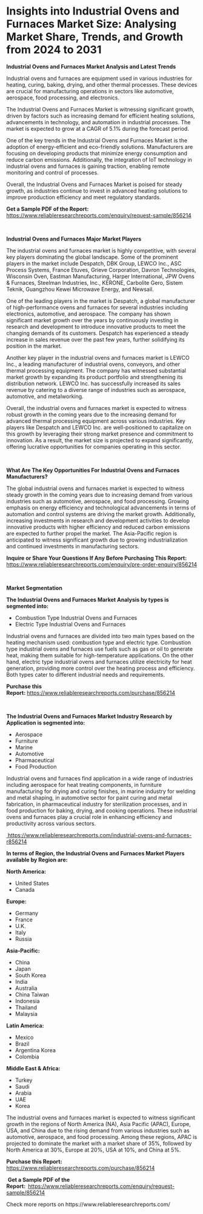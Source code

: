 <p><h1>Insights into Industrial Ovens and Furnaces Market Size: Analysing Market Share, Trends, and Growth from 2024 to 2031</h1></p><p><strong>Industrial Ovens and Furnaces Market Analysis and Latest Trends</strong></p>
<p><p>Industrial ovens and furnaces are equipment used in various industries for heating, curing, baking, drying, and other thermal processes. These devices are crucial for manufacturing operations in sectors like automotive, aerospace, food processing, and electronics.</p><p>The Industrial Ovens and Furnaces Market is witnessing significant growth, driven by factors such as increasing demand for efficient heating solutions, advancements in technology, and automation in industrial processes. The market is expected to grow at a CAGR of 5.1% during the forecast period.</p><p>One of the key trends in the Industrial Ovens and Furnaces Market is the adoption of energy-efficient and eco-friendly solutions. Manufacturers are focusing on developing products that minimize energy consumption and reduce carbon emissions. Additionally, the integration of IoT technology in industrial ovens and furnaces is gaining traction, enabling remote monitoring and control of processes.</p><p>Overall, the Industrial Ovens and Furnaces Market is poised for steady growth, as industries continue to invest in advanced heating solutions to improve production efficiency and meet regulatory standards.</p></p>
<p><strong>Get a Sample PDF of the Report:&nbsp;</strong> <a href="https://www.reliableresearchreports.com/enquiry/request-sample/856214">https://www.reliableresearchreports.com/enquiry/request-sample/856214</a></p>
<p>&nbsp;</p>
<p><strong>Industrial Ovens and Furnaces Major Market Players</strong></p>
<p><p>The industrial ovens and furnaces market is highly competitive, with several key players dominating the global landscape. Some of the prominent players in the market include Despatch, DBK Group, LEWCO Inc., ASC Process Systems, France Etuves, Grieve Corporation, Davron Technologies, Wisconsin Oven, Eastman Manufacturing, Harper International, JPW Ovens & Furnaces, Steelman Industries, Inc., KERONE, Carbolite Gero, Sistem Teknik, Guangzhou Kewei Microwave Energy, and Newsail.</p><p>One of the leading players in the market is Despatch, a global manufacturer of high-performance ovens and furnaces for several industries including electronics, automotive, and aerospace. The company has shown significant market growth over the years by continuously investing in research and development to introduce innovative products to meet the changing demands of its customers. Despatch has experienced a steady increase in sales revenue over the past few years, further solidifying its position in the market.</p><p>Another key player in the industrial ovens and furnaces market is LEWCO Inc., a leading manufacturer of industrial ovens, conveyors, and other thermal processing equipment. The company has witnessed substantial market growth by expanding its product portfolio and strengthening its distribution network. LEWCO Inc. has successfully increased its sales revenue by catering to a diverse range of industries such as aerospace, automotive, and metalworking.</p><p>Overall, the industrial ovens and furnaces market is expected to witness robust growth in the coming years due to the increasing demand for advanced thermal processing equipment across various industries. Key players like Despatch and LEWCO Inc. are well-positioned to capitalize on this growth by leveraging their strong market presence and commitment to innovation. As a result, the market size is projected to expand significantly, offering lucrative opportunities for companies operating in this sector.</p></p>
<p>&nbsp;</p>
<p><strong>What Are The Key Opportunities For Industrial Ovens and Furnaces Manufacturers?</strong></p>
<p><p>The global industrial ovens and furnaces market is expected to witness steady growth in the coming years due to increasing demand from various industries such as automotive, aerospace, and food processing. Growing emphasis on energy efficiency and technological advancements in terms of automation and control systems are driving the market growth. Additionally, increasing investments in research and development activities to develop innovative products with higher efficiency and reduced carbon emissions are expected to further propel the market. The Asia-Pacific region is anticipated to witness significant growth due to growing industrialization and continued investments in manufacturing sectors.</p></p>
<p><strong>Inquire or Share Your Questions If Any Before Purchasing This Report:</strong> <a href="https://www.reliableresearchreports.com/enquiry/pre-order-enquiry/856214">https://www.reliableresearchreports.com/enquiry/pre-order-enquiry/856214</a></p>
<p>&nbsp;</p>
<p><strong>Market Segmentation</strong></p>
<p><strong>The Industrial Ovens and Furnaces Market Analysis by types is segmented into:</strong></p>
<p><ul><li>Combustion Type Industrial Ovens and Furnaces</li><li>Electric Type Industrial Ovens and Furnaces</li></ul></p>
<p><p>Industrial ovens and furnaces are divided into two main types based on the heating mechanism used: combustion type and electric type. Combustion type industrial ovens and furnaces use fuels such as gas or oil to generate heat, making them suitable for high-temperature applications. On the other hand, electric type industrial ovens and furnaces utilize electricity for heat generation, providing more control over the heating process and efficiency. Both types cater to different industrial needs and requirements.</p></p>
<p><strong>Purchase this Report:&nbsp;</strong><a href="https://www.reliableresearchreports.com/purchase/856214">https://www.reliableresearchreports.com/purchase/856214</a></p>
<p>&nbsp;</p>
<p><strong>The Industrial Ovens and Furnaces Market Industry Research by Application is segmented into:</strong></p>
<p><ul><li>Aerospace</li><li>Furniture</li><li>Marine</li><li>Automotive</li><li>Pharmaceutical</li><li>Food Production</li></ul></p>
<p><p>Industrial ovens and furnaces find application in a wide range of industries including aerospace for heat treating components, in furniture manufacturing for drying and curing finishes, in marine industry for welding and metal shaping, in automotive sector for paint curing and metal fabrication, in pharmaceutical industry for sterilization processes, and in food production for baking, drying, and cooking operations. These industrial ovens and furnaces play a crucial role in enhancing efficiency and productivity across various sectors.</p></p>
<p><a href="https://www.reliableresearchreports.com/industrial-ovens-and-furnaces-r856214">&nbsp;https://www.reliableresearchreports.com/industrial-ovens-and-furnaces-r856214</a></p>
<p><strong>In terms of Region, the Industrial Ovens and Furnaces Market Players available by Region are:</strong></p>
<p>
    <p> <strong> North America: </strong>
        <ul>
            <li>United States</li>
            <li>Canada</li>
        </ul>
        </p> 
    <p> <strong> Europe: </strong>
        <ul>
            <li>Germany</li>
            <li>France</li>
            <li>U.K.</li>
            <li>Italy</li>
            <li>Russia</li>
        </ul>
        </p> 
    <p> <strong> Asia-Pacific: </strong>
        <ul>
            <li>China</li>
            <li>Japan</li>
            <li>South Korea</li>
            <li>India</li>
            <li>Australia</li>
            <li>China Taiwan</li>
            <li>Indonesia</li>
            <li>Thailand</li>
            <li>Malaysia</li>
        </ul>
        </p> 
    <p> <strong> Latin America: </strong>
        <ul>
            <li>Mexico</li>
            <li>Brazil</li>
            <li>Argentina Korea</li>
            <li>Colombia</li>
        </ul>
        </p> 
    <p> <strong> Middle East & Africa: </strong>
        <ul>
            <li>Turkey</li>
            <li>Saudi</li>
            <li>Arabia</li>
            <li>UAE</li>
            <li>Korea</li>
        </ul>
    </p>
    </p>
<p><p>The industrial ovens and furnaces market is expected to witness significant growth in the regions of North America (NA), Asia Pacific (APAC), Europe, USA, and China due to the rising demand from various industries such as automotive, aerospace, and food processing. Among these regions, APAC is projected to dominate the market with a market share of 35%, followed by North America at 30%, Europe at 20%, USA at 10%, and China at 5%.</p></p>
<p><strong>Purchase this Report: </strong><a href="https://www.reliableresearchreports.com/purchase/856214">https://www.reliableresearchreports.com/purchase/856214</a></p>
<p>&nbsp;<strong>Get a Sample PDF of the Report:&nbsp;&nbsp;</strong><a href="https://www.reliableresearchreports.com/enquiry/request-sample/856214">https://www.reliableresearchreports.com/enquiry/request-sample/856214</a></p>
<p><strong></strong></p>
<p>Check more reports on https://www.reliableresearchreports.com/</p>